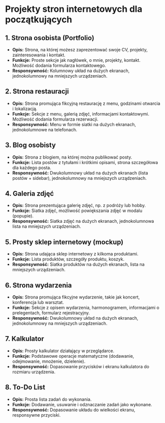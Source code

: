 # Projekty stron internetowych dla początkujących

## 1. Strona osobista (Portfolio)
- **Opis:** Strona, na której możesz zaprezentować swoje CV, projekty, zainteresowania i kontakt.
- **Funkcje:** Proste sekcje jak nagłówek, o mnie, projekty, kontakt. Możliwość dodania formularza kontaktowego.
- **Responsywność:** Kolumnowy układ na dużych ekranach, jednokolumnowy na mniejszych urządzeniach.

## 2. Strona restauracji
- **Opis:** Strona promująca fikcyjną restaurację z menu, godzinami otwarcia i lokalizacją.
- **Funkcje:** Sekcje z menu, galerią zdjęć, informacjami kontaktowymi. Możliwość dodania formularza rezerwacji.
- **Responsywność:** Menu w formie siatki na dużych ekranach, jednokolumnowe na telefonach.

## 3. Blog osobisty
- **Opis:** Strona z blogiem, na której można publikować posty.
- **Funkcje:** Lista postów z tytułami i krótkimi opisami, strona szczegółowa dla każdego posta.
- **Responsywność:** Dwukolumnowy układ na dużych ekranach (lista postów + sidebar), jednokolumnowy na mniejszych urządzeniach.

## 4. Galeria zdjęć
- **Opis:** Strona prezentująca galerię zdjęć, np. z podróży lub hobby.
- **Funkcje:** Siatka zdjęć, możliwość powiększania zdjęć w modalu (popupie).
- **Responsywność:** Siatka zdjęć na dużych ekranach, jednokolumnowa lista na mniejszych urządzeniach.

## 5. Prosty sklep internetowy (mockup)
- **Opis:** Strona udająca sklep internetowy z kilkoma produktami.
- **Funkcje:** Lista produktów, szczegóły produktu, koszyk.
- **Responsywność:** Siatka produktów na dużych ekranach, lista na mniejszych urządzeniach.

## 6. Strona wydarzenia
- **Opis:** Strona promująca fikcyjne wydarzenie, takie jak koncert, konferencja lub warsztat.
- **Funkcje:** Sekcje z opisem wydarzenia, harmonogramem, informacjami o prelegentach, formularz rejestracyjny.
- **Responsywność:** Dwukolumnowy układ na dużych ekranach, jednokolumnowy na mniejszych urządzeniach.

## 7. Kalkulator
- **Opis:** Prosty kalkulator działający w przeglądarce.
- **Funkcje:** Podstawowe operacje matematyczne (dodawanie, odejmowanie, mnożenie, dzielenie).
- **Responsywność:** Dopasowanie przycisków i ekranu kalkulatora do rozmiaru urządzenia.

## 8. To-Do List
- **Opis:** Prosta lista zadań do wykonania.
- **Funkcje:** Dodawanie, usuwanie i odznaczanie zadań jako wykonane.
- **Responsywność:** Dopasowanie układu do wielkości ekranu, responsywne przyciski.
